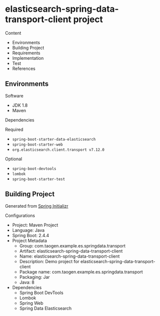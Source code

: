 # elasticsearch-spring-data-transport-client project

Content

- Environments
- Building Project
- Requirements
- Implementation
- Test
- References

## Environments

Software

- JDK 1.8
- Maven

Dependencies

Required

- `spring-boot-starter-data-elasticsearch`
- `spring-boot-starter-web`
- `org.elasticsearch.client.transport v7.12.0`

Optional

- `spring-boot-devtools`
- `lombok`
- `spring-boot-starter-test`

## Building Project

Generated from [Spring Initializr](https://start.spring.io/)

Configurations

- Project: Maven Project
- Language: Java
- Spring Boot: 2.4.4
- Project Metadata
  - Group: com.taogen.example.es.springdata.transport
  - Artifact: elasticsearch-spring-data-transport-client
  - Name: elasticsearch-spring-data-transport-client
  - Description: Demo project for elasticsearch-spring-data-transport-client
  - Package name: com.taogen.example.es.springdata.transport
  - Packaging: Jar
  - Java: 8
- Dependencies
  - Spring Boot DevTools
  - Lombok
  - Spring Web
  - Spring Data Elasticsearch
